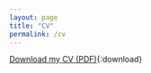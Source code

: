 ```yaml
---
layout: page
title: "CV"
permalink: /cv
---
```

[Download my CV (PDF)](/inputs/WINKLER_Marius_CV.pdf){:download}
